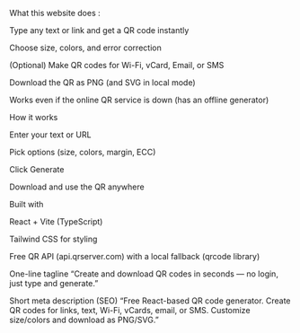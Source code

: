 What this website does :

Type any text or link and get a QR code instantly

Choose size, colors, and error correction

(Optional) Make QR codes for Wi-Fi, vCard, Email, or SMS

Download the QR as PNG (and SVG in local mode)

Works even if the online QR service is down (has an offline generator)

How it works

Enter your text or URL

Pick options (size, colors, margin, ECC)

Click Generate

Download and use the QR anywhere

Built with

React + Vite (TypeScript)

Tailwind CSS for styling

Free QR API (api.qrserver.com) with a local fallback (qrcode library)

One-line tagline
“Create and download QR codes in seconds — no login, just type and generate.”

Short meta description (SEO)
“Free React-based QR code generator. Create QR codes for links, text, Wi-Fi, vCards, email, or SMS. Customize size/colors and download as PNG/SVG.”

